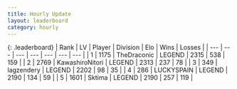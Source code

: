 ```yaml
---
title: Hourly Update
layout: leaderboard
category: hourly
---
```


{: .leaderboard}
| Rank | LV | Player | Division | Elo | Wins | Losses |
| --- | --- | --- | --- | --- | --- | --- |
| <span data-change="0">1</span> | 1175 | <span title="ID: 544310">TheDraconic</span> | LEGEND | <span data-change="0">2315</span> | <span data-change="0">538</span> | <span data-change="0">159</span> |
| <span data-change="0">2</span> | 2769 | <span title="ID: 164871">KawashiroNitori</span> | LEGEND | <span data-change="0">2313</span> | <span data-change="0">237</span> | <span data-change="0">78</span> |
| <span data-change="0">3</span> | 349 | <span title="ID: 628282">lagzendery</span> | LEGEND | <span data-change="0">2202</span> | <span data-change="0">98</span> | <span data-change="0">35</span> |
| <span data-change="1">4</span> | 286 | <span title="ID: 623829">LUCKYSPAIN</span> | LEGEND | <span data-change="0">2190</span> | <span data-change="0">134</span> | <span data-change="0">59</span> |
| <span data-change="-1">5</span> | 1601 | <span title="ID: 353063">Sktima</span> | LEGEND | <span data-change="-12">2190</span> | <span data-change="1">257</span> | <span data-change="1">119</span> |